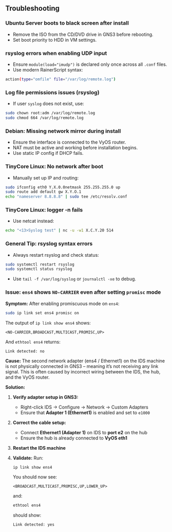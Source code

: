 ## Troubleshooting

### Ubuntu Server boots to black screen after install
- Remove the ISO from the CD/DVD drive in GNS3 before rebooting.
- Set boot priority to HDD in VM settings.

### rsyslog errors when enabling UDP input
- Ensure `module(load="imudp")` is declared only once across all `.conf` files.
- Use modern RainerScript syntax:
```bash
action(type="omfile" file="/var/log/remote.log")
```

### Log file permissions issues (rsyslog)
- If user `syslog` does not exist, use:
```bash
sudo chown root:adm /var/log/remote.log
sudo chmod 664 /var/log/remote.log
```

### Debian: Missing network mirror during install
- Ensure the interface is connected to the VyOS router.
- NAT must be active and working before installation begins.
- Use static IP config if DHCP fails.

### TinyCore Linux: No network after boot
- Manually set up IP and routing:
```bash
sudo ifconfig eth0 Y.X.0.0netmask 255.255.255.0 up
sudo route add default gw X.Y.O.1
echo "nameserver 8.8.8.8" | sudo tee /etc/resolv.conf
```

### TinyCore Linux: logger -n fails
- Use netcat instead:
```bash
echo "<13>Syslog test" | nc -u -w1 X.C.Y.20 514
```

### General Tip: rsyslog syntax errors
- Always restart rsyslog and check status:
```bash
sudo systemctl restart rsyslog
sudo systemctl status rsyslog
```
- Use `tail -f /var/log/syslog` or `journalctl -xe` to debug.

### Issue: `ens4` shows `NO-CARRIER` even after setting `promisc` mode

**Symptom:**
After enabling promiscuous mode on `ens4`:

```bash
sudo ip link set ens4 promisc on
```

The output of `ip link show ens4` shows:

```
<NO-CARRIER,BROADCAST,MULTICAST,PROMISC,UP>
```

And `ethtool ens4` returns:

```
Link detected: no
```

**Cause:**
The second network adapter (ens4 / Ethernet1) on the IDS machine is not physically connected in GNS3 – meaning it’s not receiving any link signal. This is often caused by incorrect wiring between the IDS, the hub, and the VyOS router.

**Solution:**

1. **Verify adapter setup in GNS3:**
   - Right-click IDS → Configure → Network → Custom Adapters
   - Ensure that **Adapter 1 (Ethernet1)** is enabled and set to `e1000`

2. **Correct the cable setup:**
   - Connect **Ethernet1 (Adapter 1)** on IDS to **port e2** on the hub
   - Ensure the hub is already connected to **VyOS eth1**

3. **Restart the IDS machine**

4. **Validate:**
   Run:

   ```bash
   ip link show ens4
   ```

   You should now see:

   ```
   <BROADCAST,MULTICAST,PROMISC,UP,LOWER_UP>
   ```

   and:

   ```bash
   ethtool ens4
   ```

   should show:

   ```
   Link detected: yes
   ```

